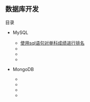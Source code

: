 ## 数据库开发

目录

* MySQL
   * [使用sql语句对单科成绩进行排名](mysql/single_score_rank.md)
   * [](#)
   * []()
   * []()

* MongoDB
   * []()
   * []()
   * []()
   * []()

